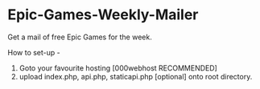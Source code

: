 # Epic-Games-Weekly-Mailer
Get a mail of free Epic Games for the week.

How to set-up -
1. Goto your favourite hosting [000webhost RECOMMENDED]
2. upload index.php, api.php, staticapi.php [optional] onto root directory.
